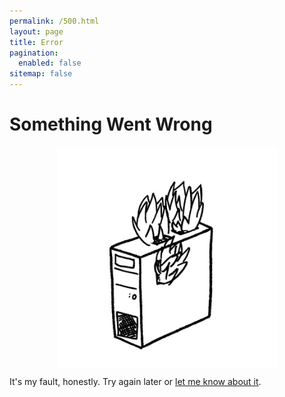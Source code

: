 ```yaml
---
permalink: /500.html
layout: page
title: Error
pagination: 
  enabled: false
sitemap: false
---
```


# Something Went Wrong

<img style="display: block; margin: 0 auto; width: 70%" src="/assets/img/500.jpg" />

It's my fault, honestly. Try again later or [let me know about it](mailto:hello@fartdepot.biz?subject=Website%27s%20all%20fucked%20up).